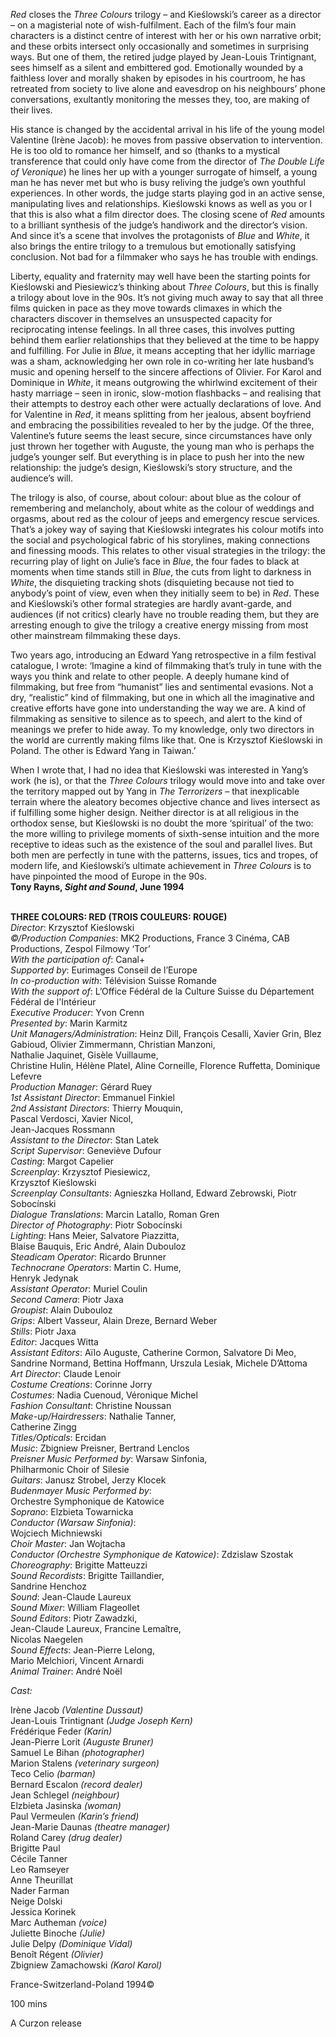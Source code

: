 

_Red_ closes the _Three Colours_ trilogy – and Kieślowski’s career as a director – on a magisterial note of wish-fulfilment. Each of the film’s four main characters is a distinct centre of interest with her or his own narrative orbit; and these orbits intersect only occasionally and sometimes in surprising ways. But one of them, the retired judge played by Jean-Louis Trintignant, sees himself as a silent and embittered god. Emotionally wounded by a faithless lover and morally shaken by episodes in his courtroom, he has retreated from society to live alone and eavesdrop on his neighbours’ phone conversations, exultantly monitoring the messes they, too, are making of their lives.

His stance is changed by the accidental arrival in his life of the young model Valentine (Irène Jacob): he moves from passive observation to intervention.  
He is too old to romance her himself, and so (thanks to a mystical transference that could only have come from the director of _The Double Life of Veronique_) he lines her up with a younger surrogate of himself, a young man he has never met but who is busy reliving the judge’s own youthful experiences. In other words, the judge starts playing god in an active sense, manipulating lives and relationships. Kieślowski knows as well as you or I that this is also what a film director does. The closing scene of _Red_ amounts to a brilliant synthesis of the judge’s handiwork and the director’s vision. And since it’s a scene that involves the protagonists of _Blue_ and _White_, it also brings the entire trilogy to a tremulous but emotionally satisfying conclusion. Not bad for a filmmaker who says he has trouble with endings.

Liberty, equality and fraternity may well have been the starting points for Kieślowski and Piesiewicz’s thinking about _Three Colours_, but this is finally a trilogy about love in the 90s. It’s not giving much away to say that all three films quicken in pace as they move towards climaxes in which the characters discover in themselves an unsuspected capacity for reciprocating intense feelings. In all three cases, this involves putting behind them earlier relationships that they believed at the time to be happy and fulfilling. For Julie in _Blue_, it means accepting that her idyllic marriage was a sham, acknowledging her own role in co-writing her late husband’s music and opening herself to the sincere affections of Olivier. For Karol and Dominique in _White_, it means outgrowing the whirlwind excitement of their hasty marriage – seen in ironic, slow-motion flashbacks – and realising that their attempts to destroy each other were actually declarations of love. And for Valentine in _Red_, it means splitting from her jealous, absent boyfriend and embracing the possibilities revealed to her by the judge. Of the three, Valentine’s future seems the least secure, since circumstances have only just thrown her together with Auguste, the young man who is perhaps the judge’s younger self. But everything is in place to push her into the new relationship: the judge’s design, Kieślowski’s story structure, and the audience’s will.

The trilogy is also, of course, about colour: about blue as the colour of remembering and melancholy, about white as the colour of weddings and orgasms, about red as the colour of jeeps and emergency rescue services. That’s a jokey way of saying that Kieślowski integrates his colour motifs into the social and psychological fabric of his storylines, making connections and finessing moods. This relates to other visual strategies in the trilogy: the recurring play of light on Julie’s face in _Blue_, the four fades to black at moments when time stands still in _Blue_, the cuts from light to darkness in _White_, the disquieting tracking shots (disquieting because not tied to anybody’s point of view, even when they initially seem to be) in _Red_. These and Kieślowski’s other formal strategies are hardly avant-garde, and audiences (if not critics) clearly have no trouble reading them, but they are arresting enough to give the trilogy a creative energy missing from most other mainstream filmmaking these days.

Two years ago, introducing an Edward Yang retrospective in a film festival catalogue, I wrote: ‘Imagine a kind of filmmaking that’s truly in tune with the ways you think and relate to other people. A deeply humane kind of filmmaking, but free from “humanist” lies and sentimental evasions. Not a dry, “realistic” kind of filmmaking, but one in which all the imaginative and creative efforts have gone into understanding the way we are. A kind of filmmaking as sensitive to silence as to speech, and alert to the kind of meanings we prefer to hide away. To my knowledge, only two directors in the world are currently making films like that. One is Krzysztof Kieślowski in Poland. The other is Edward Yang in Taiwan.’

When I wrote that, I had no idea that Kieślowski was interested in Yang’s work (he is), or that the _Three Colours_ trilogy would move into and take over the territory mapped out by Yang in _The Terrorizers_ – that inexplicable terrain where the aleatory becomes objective chance and lives intersect as if fulfilling some higher design. Neither director is at all religious in the orthodox sense, but Kieślowski is no doubt the more ‘spiritual’ of the two: the more willing to privilege moments of sixth-sense intuition and the more receptive to ideas such as the existence of the soul and parallel lives. But both men are perfectly in tune with the patterns, issues, tics and tropes, of modern life, and Kieślowski’s ultimate achievement in _Three Colours_ is to have pinpointed the mood of Europe in the 90s.  
**Tony Rayns, _Sight and Sound_, June 1994**
<br><br>

**THREE COLOURS: RED (TROIS COULEURS: ROUGE)**  
_Director_: Krzysztof Kieślowski  
_©/Production Companies_: MK2 Productions, France 3 Cinéma, CAB Productions,  Zespol Filmowy ‘Tor’  
_With the participation of_: Canal+  
_Supported by_: Eurimages Conseil de l’Europe  
_In co-production with_: Télévision Suisse Romande  
_With the support of_: L’Office Fédéral de la Culture Suisse du Département Fédéral de l'Intérieur  
_Executive Producer_: Yvon Crenn  
_Presented by_: Marin Karmitz  
_Unit Managers/Administration_: Heinz Dill,  François Cesalli, Xavier Grin, Blez Gabioud,  Olivier Zimmermann, Christian Manzoni,  
Nathalie Jaquinet, Gisèle Vuillaume,  
Christine Hulin, Hélène Platel, Aline Corneille, Florence Ruffetta, Dominique Lefevre  
_Production Manager_: Gérard Ruey  
_1st Assistant Director_: Emmanuel Finkiel  
_2nd Assistant Directors_: Thierry Mouquin,  
Pascal Verdosci, Xavier Nicol,  
Jean-Jacques Rossmann  
_Assistant to the Director_: Stan Latek  
_Script Supervisor_: Geneviève Dufour  
_Casting_: Margot Capelier  
_Screenplay_: Krzysztof Piesiewicz,  
Krzysztof Kieślowski  
_Screenplay Consultants_: Agnieszka Holland, Edward Zebrowski, Piotr Sobocínski  
_Dialogue Translations_: Marcin Latallo, Roman Gren  
_Director of Photography_: Piotr Sobocínski  
_Lighting_: Hans Meier, Salvatore Piazzitta,  
Blaise Bauquis, Eric André, Alain Dubouloz  
_Steadicam Operator_: Ricardo Brunner  
_Technocrane Operators_: Martin C. Hume,  
Henryk Jedynak  
_Assistant Operator_: Muriel Coulin  
_Second Camera_: Piotr Jaxa  
_Groupist_: Alain Dubouloz  
_Grips_: Albert Vasseur, Alain Dreze, Bernard Weber  
_Stills_: Piotr Jaxa  
_Editor_: Jacques Witta  
_Assistant Editors_: Aïlo Auguste, Catherine Cormon, Salvatore Di Meo, Sandrine Normand, Bettina Hoffmann, Urszula Lesiak, Michele D’Attoma  
_Art Director_: Claude Lenoir  
_Costume Creations_: Corinne Jorry  
_Costumes_: Nadia Cuenoud, Véronique Michel  
_Fashion Consultant_: Christine Noussan  
_Make-up/Hairdressers_: Nathalie Tanner,  
Catherine Zingg  
_Titles/Opticals_: Ercidan  
_Music_: Zbigniew Preisner, Bertrand Lenclos  
_Preisner Music Performed by_: Warsaw Sinfonia,  
Philharmonic Choir of Silesie  
_Guitars_: Janusz Strobel, Jerzy Klocek  
_Budenmayer Music Performed by_:  
Orchestre Symphonique de Katowice  
_Soprano_: Elzbieta Towarnicka  
_Conductor (Warsaw Sinfonia)_:  
Wojciech Michniewski  
_Choir Master_: Jan Wojtacha  
_Conductor (Orchestre Symphonique de Katowice)_: Zdzislaw Szostak  
_Choreography_: Brigitte Matteuzzi  
_Sound Recordists_: Brigitte Taillandier,  
Sandrine Henchoz  
_Sound_: Jean-Claude Laureux  
_Sound Mixer_: William Flageollet  
_Sound Editors_: Piotr Zawadzki,  
Jean-Claude Laureux, Francine Lemaître,  
Nicolas Naegelen  
_Sound Effects_: Jean-Pierre Lelong,  
Mario Melchiori, Vincent Arnardi  
_Animal Trainer_: André Noël

_Cast:_

Irène Jacob _(Valentine Dussaut)_  
Jean-Louis Trintignant _(Judge Joseph Kern)_  
Frédérique Feder _(Karin)_  
Jean-Pierre Lorit _(Auguste Bruner)_  
Samuel Le Bihan _(photographer)_  
Marion Stalens _(veterinary surgeon)_  
Teco Celio _(barman)_  
Bernard Escalon _(record dealer)_  
Jean Schlegel _(neighbour)_  
Elzbieta Jasinska _(woman)_  
Paul Vermeulen _(Karin’s friend)_  
Jean-Marie Daunas _(theatre manager)_  
Roland Carey _(drug dealer)_  
Brigitte Paul  
Cécile Tanner  
Leo Ramseyer  
Anne Theurillat  
Nader Farman  
Neige Dolski  
Jessica Korinek  
Marc Autheman _(voice)_  
Juliette Binoche _(Julie)_  
Julie Delpy _(Dominique Vidal)_  
Benoît Régent _(Olivier)_  
Zbigniew Zamachowski _(Karol Karol)_

France-Switzerland-Poland 1994©

100 mins

A Curzon release
<!--stackedit_data:
eyJoaXN0b3J5IjpbMTY2Mjc0NTczOV19
-->